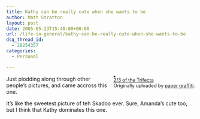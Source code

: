 ```yaml
---
title: Kathy can be really cute when she wants to be
author: Matt Stratton
layout: post
date: 2005-05-23T15:40:00+00:00
url: /life-in-general/kathy-can-be-really-cute-when-she-wants-to-be
dsq_thread_id:
  - 28254357
categories:
  - Personal

---
```

<div style="float:right;margin-left:10px;margin-bottom:10px;">
  <a href="https://www.flickr.com/photos/divajess/8401844/" title="photo sharing"><img src="https://photos5.flickr.com/8401844_c9a107f380_m.jpg" alt="" style="border:solid 2px #000000;" /></a> <br /> <span style="font-size:.9em;margin-top:0;"> <a href="https://www.flickr.com/photos/divajess/8401844/">2/3 of the Trifecta</a> <br /> Originally uploaded by <a href="https://www.flickr.com/people/divajess/">paper graffiti</a>. </span>
</div>

Just plodding along through other people&#8217;s pictures, and came accross this one.

It&#8217;s like the sweetest picture of teh Skadoo ever. Sure, Amanda&#8217;s cute too, but I think that Kathy dominates this one.